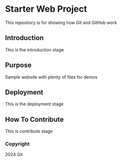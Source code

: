 # Starter Web Project

This repository is for showing how Git and GitHub work

## Introduction

This is the introduction stage

## Purpose

Sample website with plenty of files for demos

## Deployment

This is the deployment stage

## How To Contribute

This is contribute stage

### Copyright

2024 Git